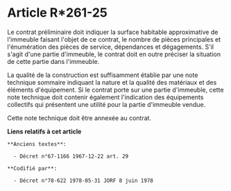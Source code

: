 # Article R*261-25

Le contrat préliminaire doit indiquer la surface habitable approximative de l'immeuble faisant l'objet de ce contrat, le
nombre de pièces principales et l'énumération des pièces de service, dépendances et dégagements. S'il s'agit d'une partie
d'immeuble, le contrat doit en outre préciser la situation de cette partie dans l'immeuble.

La qualité de la construction est suffisamment établie par une note technique sommaire indiquant la nature et la qualité des
matériaux et des éléments d'équipement. Si le contrat porte sur une partie d'immeuble, cette note technique doit contenir
également l'indication des équipements collectifs qui présentent une utilité pour la partie d'immeuble vendue.

Cette note technique doit être annexée au contrat.

**Liens relatifs à cet article**

	**Anciens textes**:

	  - Décret n°67-1166 1967-12-22 art. 29

	**Codifié par**:

	  - Décret n°78-622 1978-05-31 JORF 8 juin 1978
